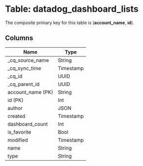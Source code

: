 # Table: datadog_dashboard_lists



The composite primary key for this table is (**account_name**, **id**).


## Columns
| Name          | Type          |
| ------------- | ------------- |
|_cq_source_name|String|
|_cq_sync_time|Timestamp|
|_cq_id|UUID|
|_cq_parent_id|UUID|
|account_name (PK)|String|
|id (PK)|Int|
|author|JSON|
|created|Timestamp|
|dashboard_count|Int|
|is_favorite|Bool|
|modified|Timestamp|
|name|String|
|type|String|